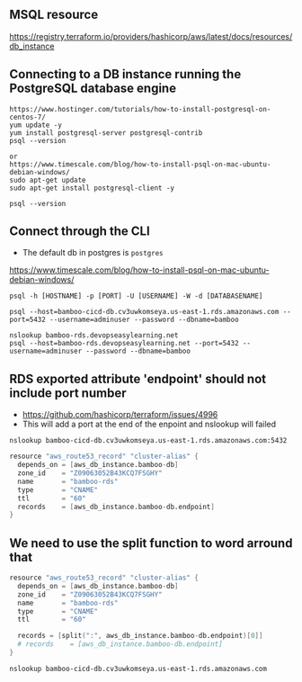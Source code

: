 ## MSQL resource
https://registry.terraform.io/providers/hashicorp/aws/latest/docs/resources/db_instance

## Connecting to a DB instance running the PostgreSQL database engine
```
https://www.hostinger.com/tutorials/how-to-install-postgresql-on-centos-7/
yum update -y
yum install postgresql-server postgresql-contrib
psql --version

or
https://www.timescale.com/blog/how-to-install-psql-on-mac-ubuntu-debian-windows/
sudo apt-get update
sudo apt-get install postgresql-client -y

psql --version
```

## Connect through the CLI
- The default db in postgres is `postgres`

https://www.timescale.com/blog/how-to-install-psql-on-mac-ubuntu-debian-windows/
```
psql -h [HOSTNAME] -p [PORT] -U [USERNAME] -W -d [DATABASENAME]

psql --host=bamboo-cicd-db.cv3uwkomseya.us-east-1.rds.amazonaws.com --port=5432 --username=adminuser --password --dbname=bamboo 

nslookup bamboo-rds.devopseasylearning.net
psql --host=bamboo-rds.devopseasylearning.net --port=5432 --username=adminuser --password --dbname=bamboo 
```

## RDS exported attribute 'endpoint' should not include port number
- https://github.com/hashicorp/terraform/issues/4996
- This will add a port at the end of the enpoint and nslookup will failed
```
nslookup bamboo-cicd-db.cv3uwkomseya.us-east-1.rds.amazonaws.com:5432
```

```s
resource "aws_route53_record" "cluster-alias" {
  depends_on = [aws_db_instance.bamboo-db]
  zone_id    = "Z09063052B43KCQ7FSGHY"
  name       = "bamboo-rds"
  type       = "CNAME"
  ttl        = "60"
  records    = [aws_db_instance.bamboo-db.endpoint]
}
```

## We need to use the split function to word arround that
```s
resource "aws_route53_record" "cluster-alias" {
  depends_on = [aws_db_instance.bamboo-db]
  zone_id    = "Z09063052B43KCQ7FSGHY"
  name       = "bamboo-rds"
  type       = "CNAME"
  ttl        = "60"

  records = [split(":", aws_db_instance.bamboo-db.endpoint)[0]]
  # records    = [aws_db_instance.bamboo-db.endpoint]
}
```

```
nslookup bamboo-cicd-db.cv3uwkomseya.us-east-1.rds.amazonaws.com
```